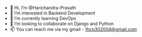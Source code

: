 - 👋 Hi, I’m @Harichandra-Prasath
- 👀 I’m interested in Backend Development
- 🌱 I’m currently learning DevOps
- 💞️ I’m looking to collaborate on Django and Python
- 📫 You can reach me via my gmail - 1hcp302004@gmail.com

<!---
Harichandra-Prasath/Harichandra-Prasath is a ✨ special ✨ repository because its `README.md` (this file) appears on your GitHub profile.
You can click the Preview link to take a look at your changes.
--->
